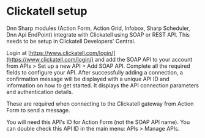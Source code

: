 # Clickatell setup

Dnn Sharp modules \(Action Form, Action Grid, Infobox, Sharp Scheduler, Dnn Api EndPoint\) integrate with Clickatell using SOAP or REST API. This needs to be setup in Clickatell Developers' Central.

Login at [https://www.clickatell.com/login/](https://www.clickatell.com/login/) and add the SOAP API to your account from APIs &gt; Set up a new API &gt; Add SOAP API. Complete all the required fields to configure your API. After successfully adding a connection, a confirmation message will be displayed with a unique API ID and information on how to get started. It displays the API connection parameters and authentication details.

These are required when connecting to the Clickatell gateway from Action Form to send a message.

You will need this API's ID for Action Form \(not the SOAP API name\). You can double check this API ID in the main menu: APIs &gt; Manage APIs.

